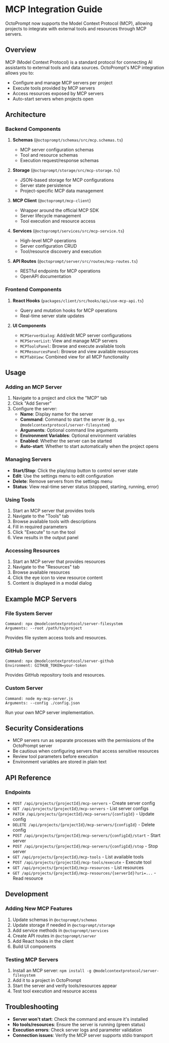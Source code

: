 # MCP Integration Guide

OctoPrompt now supports the Model Context Protocol (MCP), allowing projects to integrate with external tools and resources through MCP servers.

## Overview

MCP (Model Context Protocol) is a standard protocol for connecting AI assistants to external tools and data sources. OctoPrompt's MCP integration allows you to:

- Configure and manage MCP servers per project
- Execute tools provided by MCP servers
- Access resources exposed by MCP servers
- Auto-start servers when projects open

## Architecture

### Backend Components

1. **Schemas** (`@octoprompt/schemas/src/mcp.schemas.ts`)

   - MCP server configuration schemas
   - Tool and resource schemas
   - Execution request/response schemas

2. **Storage** (`@octoprompt/storage/src/mcp-storage.ts`)

   - JSON-based storage for MCP configurations
   - Server state persistence
   - Project-specific MCP data management

3. **MCP Client** (`@octoprompt/mcp-client`)

   - Wrapper around the official MCP SDK
   - Server lifecycle management
   - Tool execution and resource access

4. **Services** (`@octoprompt/services/src/mcp-service.ts`)

   - High-level MCP operations
   - Server configuration CRUD
   - Tool/resource discovery and execution

5. **API Routes** (`@octoprompt/server/src/routes/mcp-routes.ts`)
   - RESTful endpoints for MCP operations
   - OpenAPI documentation

### Frontend Components

1. **React Hooks** (`packages/client/src/hooks/api/use-mcp-api.ts`)

   - Query and mutation hooks for MCP operations
   - Real-time server state updates

2. **UI Components**
   - `MCPServerDialog`: Add/edit MCP server configurations
   - `MCPServerList`: View and manage MCP servers
   - `MCPToolsPanel`: Browse and execute available tools
   - `MCPResourcesPanel`: Browse and view available resources
   - `MCPTabView`: Combined view for all MCP functionality

## Usage

### Adding an MCP Server

1. Navigate to a project and click the "MCP" tab
2. Click "Add Server"
3. Configure the server:
   - **Name**: Display name for the server
   - **Command**: Command to start the server (e.g., `npx @modelcontextprotocol/server-filesystem`)
   - **Arguments**: Optional command line arguments
   - **Environment Variables**: Optional environment variables
   - **Enabled**: Whether the server can be started
   - **Auto-start**: Whether to start automatically when the project opens

### Managing Servers

- **Start/Stop**: Click the play/stop button to control server state
- **Edit**: Use the settings menu to edit configuration
- **Delete**: Remove servers from the settings menu
- **Status**: View real-time server status (stopped, starting, running, error)

### Using Tools

1. Start an MCP server that provides tools
2. Navigate to the "Tools" tab
3. Browse available tools with descriptions
4. Fill in required parameters
5. Click "Execute" to run the tool
6. View results in the output panel

### Accessing Resources

1. Start an MCP server that provides resources
2. Navigate to the "Resources" tab
3. Browse available resources
4. Click the eye icon to view resource content
5. Content is displayed in a modal dialog

## Example MCP Servers

### File System Server

```
Command: npx @modelcontextprotocol/server-filesystem
Arguments: --root /path/to/project
```

Provides file system access tools and resources.

### GitHub Server

```
Command: npx @modelcontextprotocol/server-github
Environment: GITHUB_TOKEN=your-token
```

Provides GitHub repository tools and resources.

### Custom Server

```
Command: node my-mcp-server.js
Arguments: --config ./config.json
```

Run your own MCP server implementation.

## Security Considerations

- MCP servers run as separate processes with the permissions of the OctoPrompt server
- Be cautious when configuring servers that access sensitive resources
- Review tool parameters before execution
- Environment variables are stored in plain text

## API Reference

### Endpoints

- `POST /api/projects/{projectId}/mcp-servers` - Create server config
- `GET /api/projects/{projectId}/mcp-servers` - List server configs
- `PATCH /api/projects/{projectId}/mcp-servers/{configId}` - Update config
- `DELETE /api/projects/{projectId}/mcp-servers/{configId}` - Delete config
- `POST /api/projects/{projectId}/mcp-servers/{configId}/start` - Start server
- `POST /api/projects/{projectId}/mcp-servers/{configId}/stop` - Stop server
- `GET /api/projects/{projectId}/mcp-tools` - List available tools
- `POST /api/projects/{projectId}/mcp-tools/execute` - Execute tool
- `GET /api/projects/{projectId}/mcp-resources` - List resources
- `GET /api/projects/{projectId}/mcp-resources/{serverId}?uri=...` - Read resource

## Development

### Adding New MCP Features

1. Update schemas in `@octoprompt/schemas`
2. Update storage if needed in `@octoprompt/storage`
3. Add service methods in `@octoprompt/services`
4. Create API routes in `@octoprompt/server`
5. Add React hooks in the client
6. Build UI components

### Testing MCP Servers

1. Install an MCP server: `npm install -g @modelcontextprotocol/server-filesystem`
2. Add it to a project in OctoPrompt
3. Start the server and verify tools/resources appear
4. Test tool execution and resource access

## Troubleshooting

- **Server won't start**: Check the command and ensure it's installed
- **No tools/resources**: Ensure the server is running (green status)
- **Execution errors**: Check server logs and parameter validation
- **Connection issues**: Verify the MCP server supports stdio transport
